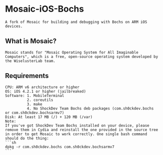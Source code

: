 # Mosaic-iOS-Bochs
	A fork of Mosaic for building and debugging with Bochs on ARM iOS devices.

## What is Mosaic?
	Mosaic stands for "Mosaic Operating System for All Imaginable Computers", which is a free, open-source operating system developed by the WiselusterLab team.

## Requirements
	CPU: ARM v6 architecture or higher
	OS: iOS 4.2.1 or higher (jailbreaked)
	Software: 1. MobileTerminal
	          2. coreutils
	          3. make
	          4. No ShockDev Team Bochs deb packages (com.sh0ckdev.bochs or com.sh0ckdev.bochsarmv7)
	Disk: At least 17 MB (/) + 120 MB (/var)
	Note:
	If you've got ShockDev Team Bochs installed on your device, please remove them in Cydia and reinstall the one provided in the source tree in order to get Mosaic to work correctly. One single bash command should do the thing:
	```sh
	dpkg -r com.sh0ckdev.bochs com.sh0ckdev.bochsarmv7
	```

